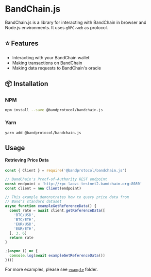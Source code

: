 # BandChain.js

BandChain.js is a library for interacting with BandChain in browser and Node.js environments. It uses `gRPC-web` as protocol.

## ⭐️ Features

- Interacting with your BandChain wallet
- Making transactions on BandChain
- Making data requests to BandChain's oracle

## 📦 Installation

### NPM

```bash
npm install --save @bandprotocol/bandchain.js
```

### Yarn

```bash
yarn add @bandprotocol/bandchain.js
```

## Usage

#### Retrieving Price Data

```js
const { Client } = require('@bandprotocol/bandchain.js')

// BandChain's Proof-of-Authority REST endpoint
const endpoint = 'http://rpc-laozi-testnet2.bandchain.org:8080'
const client = new Client(endpoint)

// This example demonstrates how to query price data from
// Band's standard dataset
async function exampleGetReferenceData() {
  const rate = await client.getReferenceData([
    'BTC/USD',
    'BTC/ETH',
    'EUR/USD',
    'EUR/ETH',
  ], 3, 6)
  return rate
}

;(async () => {
  console.log(await exampleGetReferenceData())
})()
```

For more examples, please see [`example`](example/) folder.

